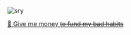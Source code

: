 ![sry](https://user-images.githubusercontent.com/8442384/152388854-2a398827-304a-4bc7-993b-d9d157a1e5da.png)

[💸 Give me money ~~to fund my bad habits~~](https://github.com/sponsors/coderobe)

